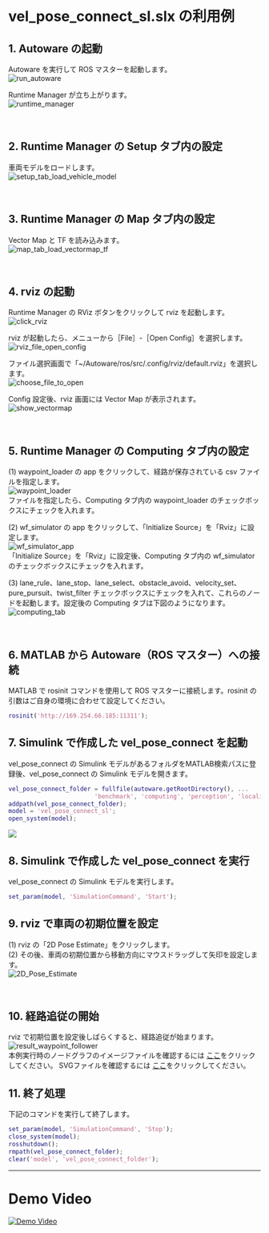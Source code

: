 # vel_pose_connect_sl.slx の利用例

## 1. Autoware の起動
Autoware を実行して ROS マスターを起動します。  
![run_autoware](../images/run_autoware.png)  

Runtime Manager が立ち上がります。  
![runtime_manager](../images/runtime_manager.png)  
<html><br></html>

## 2. Runtime Manager の Setup タブ内の設定
車両モデルをロードします。  
![setup_tab_load_vehicle_model](../images/setup_tab_load_vehicle_model.png)  
<html><br></html>

## 3. Runtime Manager の Map タブ内の設定
Vector Map と TF を読み込みます。  
![map_tab_load_vectormap_tf](../images/map_tab_load_vectormap_tf.png)  
<html><br></html>

## 4. rviz の起動
Runtime Manager の RViz ボタンをクリックして rviz を起動します。  
![click_rviz](../images/click_rviz.png)  

rviz が起動したら、メニューから［File］-［Open Config］を選択します。  
![rviz_file_open_config](../images/rviz_file_open_config.png)  

ファイル選択画面で「~/Autoware/ros/src/.config/rviz/default.rviz」を選択します。  
![choose_file_to_open](../images/choose_file_to_open.png)  

Config 設定後、rviz 画面には Vector Map が表示されます。  
![show_vectormap](../images/show_vectormap.png)  
<html><br></html>

## 5. Runtime Manager の Computing タブ内の設定
(1) waypoint_loader の app をクリックして、経路が保存されている csv ファイルを指定します。  
![waypoint_loader](../images/waypoint_loader.png)  
ファイルを指定したら、Computing タブ内の waypoint_loader のチェックボックスにチェックを入れます。

(2) wf_simulator の app をクリックして、「Initialize Source」を「Rviz」に設定します。  
![wf_simulator_app](../images/wf_simulator_app.png)  
「Initialize Source」を「Rviz」に設定後、Computing タブ内の wf_simulator のチェックボックスにチェックを入れます。  

(3) lane_rule、lane_stop、lane_select、obstacle_avoid、velocity_set、pure_pursuit、twist_filter チェックボックスにチェックを入れて、これらのノードを起動します。設定後の Computing タブは下図のようになります。  
![computing_tab](images/vel_pose_connect/computing_tab.png)  
<html><br></html>

## 6. MATLAB から Autoware（ROS マスター）への接続
MATLAB で rosinit コマンドを使用して ROS マスターに接続します。rosinit の引数はご自身の環境に合わせて設定してください。  
```MATLAB  
rosinit('http://169.254.66.185:11311');
```

## 7. Simulink で作成した vel_pose_connect を起動
vel_pose_connect の Simulink モデルがあるフォルダをMATLAB検索パスに登録後、vel_pose_connect の Simulink モデルを開きます。    
```MATLAB  
vel_pose_connect_folder = fullfile(autoware.getRootDirectory(), ...
                        'benchmark', 'computing', 'perception', 'localization', 'autoware_connector', 'vel_pose_connect');
addpath(vel_pose_connect_folder);
model = 'vel_pose_connect_sl';
open_system(model);
```

![](images/vel_pose_connect/vel_pose_connect_sl_top.png)  

## 8. Simulink で作成した vel_pose_connect を実行
vel_pose_connect の Simulink モデルを実行します。  
```MATLAB  
set_param(model, 'SimulationCommand', 'Start');
```

## 9. rviz で車両の初期位置を設定
 (1) rviz の「2D Pose Estimate」をクリックします。  
 (2) その後、車両の初期位置から移動方向にマウスドラッグして矢印を設定します。  
![2D_Pose_Estimate](images/2D_Pose_Estimate.png)  
<html><br></html>

## 10. 経路追従の開始
rviz で初期位置を設定後しばらくすると、経路追従が始まります。  
![result_waypoint_follower](images/result_waypoint_follower.png)  
本例実行時のノードグラフのイメージファイルを確認するには
[ここ](images/vel_pose_connect/sl_rosgraph.png)をクリックしてください。
SVGファイルを確認するには
[ここ](images/vel_pose_connect/sl_rosgraph.svg)をクリックしてください。

## 11. 終了処理
下記のコマンドを実行して終了します。  
```MATLAB    
set_param(model, 'SimulationCommand', 'Stop');
close_system(model);
rosshutdown();
rmpath(vel_pose_connect_folder);
clear('model', 'vel_pose_connect_folder');
```
---
# Demo Video
[![Demo Video](https://i.ytimg.com/vi/HsVY3wIGg8A/hqdefault.jpg)](https://youtu.be/HsVY3wIGg8A)